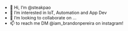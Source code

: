 - 👋 Hi, I’m @steakpao
- 👀 I’m interested in IoT, Automation and App Dev
- 💞️ I’m looking to collaborate on ...
- 📫  to reach me DM @iam_brandonpereira on instagram!

<!---
steakpao/steakpao is a ✨ special ✨ repository because its `README.md` (this file) appears on your GitHub profile.
You can click the Preview link to take a look at your changes.
--->
